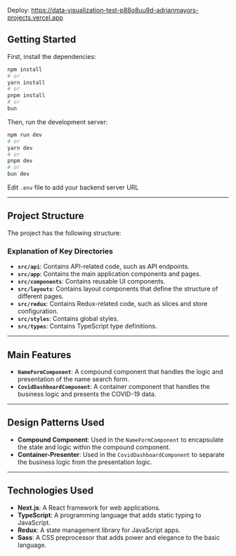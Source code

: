 Deploy: https://data-visualization-test-p88o8uu9d-adrianmayors-projects.vercel.app

## Getting Started

First, install the dependencies:

```bash
npm install
# or
yarn install
# or
pnpm install
# or
bun
```

Then, run the development server:

```bash
npm run dev
# or
yarn dev
# or
pnpm dev
# or
bun dev
```

Edit `.env` file to add your backend server URL

---

## Project Structure

The project has the following structure:

### Explanation of Key Directories

-   **`src/api`**: Contains API-related code, such as API endpoints.
-   **`src/app`**: Contains the main application components and pages.
-   **`src/components`**: Contains reusable UI components.
-   **`src/layouts`**: Contains layout components that define the structure of different pages.
-   **`src/redux`**: Contains Redux-related code, such as slices and store configuration.
-   **`src/styles`**: Contains global styles.
-   **`src/types`**: Contains TypeScript type definitions.

---

## Main Features

-   **`NameFormComponent`**: A compound component that handles the logic and presentation of the name search form.
-   **`CovidDashboardComponent`**: A container component that handles the business logic and presents the COVID-19 data.

---

## Design Patterns Used

-   **Compound Component**: Used in the `NameFormComponent` to encapsulate the state and logic within the compound component.
-   **Container-Presenter**: Used in the `CovidDashboardComponent` to separate the business logic from the presentation logic.

---

## Technologies Used

-   **Next.js**: A React framework for web applications.
-   **TypeScript**: A programming language that adds static typing to JavaScript.
-   **Redux**: A state management library for JavaScript apps.
-   **Sass**: A CSS preprocessor that adds power and elegance to the basic language.
